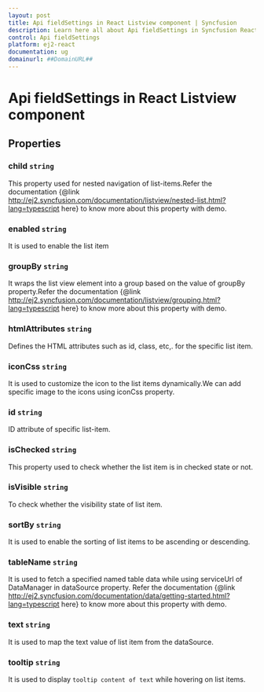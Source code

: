 ```yaml
---
layout: post
title: Api fieldSettings in React Listview component | Syncfusion
description: Learn here all about Api fieldSettings in Syncfusion React Listview component of Syncfusion Essential JS 2 and more.
control: Api fieldSettings 
platform: ej2-react
documentation: ug
domainurl: ##DomainURL##
---
```


# Api fieldSettings in React Listview component

## Properties

### child `string`

This property used for nested navigation of list-items.Refer the documentation {@link http://ej2.syncfusion.com/documentation/listview/nested-list.html?lang=typescript here} to know more about this property with demo.

### enabled `string`

It is used to enable the list item

### groupBy `string`

It wraps the list view element into a group based on the value of groupBy property.Refer the documentation {@link http://ej2.syncfusion.com/documentation/listview/grouping.html?lang=typescript here} to know more about this property with demo.

### htmlAttributes `string`

Defines the HTML attributes such as id, class, etc,. for the specific list item.

### iconCss `string`

It is used to customize the icon to the list items dynamically.We can add specific image to the icons using iconCss property.

### id `string`

ID attribute of specific list-item.

### isChecked `string`

This property used to check whether the list item is in checked state or not.

### isVisible `string`

To check whether the visibility state of list item.

### sortBy `string`

It is used to enable the sorting of list items to be ascending or descending.

### tableName `string`

It is used to fetch a specified named table data while using serviceUrl of DataManager in dataSource property. Refer the documentation {@link http://ej2.syncfusion.com/documentation/data/getting-started.html?lang=typescript here} to know more about this property with demo.

### text `string`

It is used to map the text value of list item from the dataSource.

### tooltip `string`

It is used to display `tooltip content of text` while hovering on list items.
